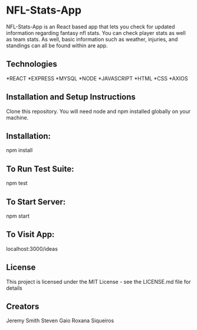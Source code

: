 # NFL-Stats-App

NFL-Stats-App is an React based app that lets you check for updated information regarding fantasy nfl stats. You can check player stats as well as team stats. As well, basic information such as weather, injuries, and standings can all be found within are app.

## Technologies
*REACT 
*EXPRESS 
*MYSQL 
*NODE 
*JAVASCRIPT 
*HTML 
*CSS 
*AXIOS

## Installation and Setup Instructions
Clone this repository. You will need node and npm installed globally on your machine.

## Installation:
npm install

## To Run Test Suite:
npm test

## To Start Server:
npm start

## To Visit App:
localhost:3000/ideas

## License
This project is licensed under the MIT License - see the LICENSE.md file for details

## Creators
Jeremy Smith Steven Gaio Roxana Siqueiros
